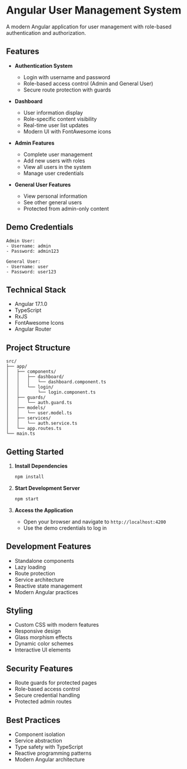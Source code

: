 # Angular User Management System

A modern Angular application for user management with role-based authentication and authorization.

## Features

- **Authentication System**
  - Login with username and password
  - Role-based access control (Admin and General User)
  - Secure route protection with guards

- **Dashboard**
  - User information display
  - Role-specific content visibility
  - Real-time user list updates
  - Modern UI with FontAwesome icons

- **Admin Features**
  - Complete user management
  - Add new users with roles
  - View all users in the system
  - Manage user credentials

- **General User Features**
  - View personal information
  - See other general users
  - Protected from admin-only content

## Demo Credentials

```
Admin User:
- Username: admin
- Password: admin123

General User:
- Username: user
- Password: user123
```

## Technical Stack

- Angular 17.1.0
- TypeScript
- RxJS
- FontAwesome Icons
- Angular Router

## Project Structure

```
src/
├── app/
│   ├── components/
│   │   ├── dashboard/
│   │   │   └── dashboard.component.ts
│   │   └── login/
│   │       └── login.component.ts
│   ├── guards/
│   │   └── auth.guard.ts
│   ├── models/
│   │   └── user.model.ts
│   ├── services/
│   │   └── auth.service.ts
│   └── app.routes.ts
└── main.ts
```

## Getting Started

1. **Install Dependencies**
   ```bash
   npm install
   ```

2. **Start Development Server**
   ```bash
   npm start
   ```

3. **Access the Application**
   - Open your browser and navigate to `http://localhost:4200`
   - Use the demo credentials to log in

## Development Features

- Standalone components
- Lazy loading
- Route protection
- Service architecture
- Reactive state management
- Modern Angular practices

## Styling

- Custom CSS with modern features
- Responsive design
- Glass morphism effects
- Dynamic color schemes
- Interactive UI elements

## Security Features

- Route guards for protected pages
- Role-based access control
- Secure credential handling
- Protected admin routes

## Best Practices

- Component isolation
- Service abstraction
- Type safety with TypeScript
- Reactive programming patterns
- Modern Angular architecture
